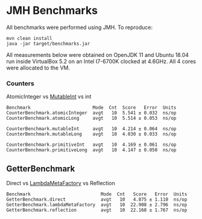 # JMH Benchmarks

All benchmarks were performed using JMH. To reproduce:
```
mvn clean install
java -jar target/benchmarks.jar
```

All measurements below were obtained on OpenJDK 11 and Ubuntu 18.04 run inside VirtualBox 5.2 on an Intel I7-6700K clocked at 4.6GHz.
All 4 cores were allocated to the VM.

### Counters

AtomicInteger vs [MutableInt](https://commons.apache.org/proper/commons-lang/javadocs/api-release/index.html) vs int

```
Benchmark                       Mode  Cnt  Score   Error  Units
CounterBenchmark.atomicInteger  avgt   10  5.541 ± 0.032  ns/op
CounterBenchmark.atomicLong     avgt   10  5.514 ± 0.053  ns/op

CounterBenchmark.mutableInt     avgt   10  4.214 ± 0.064  ns/op
CounterBenchmark.mutableLong    avgt   10  4.030 ± 0.033  ns/op

CounterBenchmark.primitiveInt   avgt   10  4.169 ± 0.061  ns/op
CounterBenchmark.primitiveLong  avgt   10  4.147 ± 0.050  ns/op
```

## GetterBenchmark

Direct vs [LambdaMetaFactory](https://docs.oracle.com/javase/8/docs/api/java/lang/invoke/LambdaMetafactory.html) vs Reflection

```
Benchmark                          Mode  Cnt   Score   Error  Units
GetterBenchmark.direct             avgt   10   4.875 ± 1.110  ns/op
GetterBenchmark.lambdaMetaFactory  avgt   10  22.908 ± 2.796  ns/op
GetterBenchmark.reflection         avgt   10  22.168 ± 1.767  ns/op
```